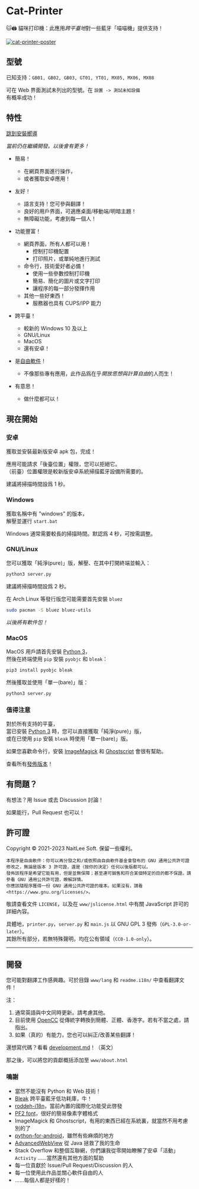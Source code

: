 
# Cat-Printer

🐱🖨 貓咪打印機：此應用*跨平臺地*對一些藍牙「喵喵機」提供支持！

[![cat-printer-poster](https://repository-images.githubusercontent.com/403563361/93e32942-856c-4552-a8b0-b03c0976a3a7)](https://repository-images.githubusercontent.com/403563361/93e32942-856c-4552-a8b0-b03c0976a3a7)

## 型號

已知支持：`GB01, GB02, GB03, GT01, YT01, MX05, MX06, MX08`

可在 Web 界面測試未列出的型號。在 `設置 -> 測試未知設備`  
有概率成功！

## 特性

[跳到安裝嚮導](#現在開始)

*當前仍在繼續開發。以後會有更多！*

- 簡易！
  - 在網頁界面進行操作，
  - 或者獲取安卓應用！

- 友好！
  - 語言支持！您可參與翻譯！
  - 良好的用戶界面，可適應桌面/移動端/明暗主題！
  - 無障礙功能，考慮到每一個人！

- 功能豐富！
  - 網頁界面，所有人都可以用！
    - 控制打印機配置
    - 打印照片，或單純地進行測試
  - 命令行，技術愛好者必備！
    - 使用一些參數控制打印機
    - 簡易、簡化的圖片或文字打印
    - 讓程序的每一部分發揮作用
  - 其他一些好東西！
    - 服務器也具有 CUPS/IPP 能力

- 跨平臺！
  - 較新的 Windows 10 及以上
  - GNU/Linux
  - MacOS
  - 還有安卓！

- 是[自由軟件](https://www.gnu.org/philosophy/free-sw.html)！
  - 不像那些專有應用，此作品爲在乎*開放思想與計算自由*的人而生！

- 有意思！
  - 做什麼都可以！

## 現在開始

### 安卓

獲取並安裝最新版安卓 apk 包，完成！

應用可能請求「後臺位置」權限，您可以拒絕它。  
（前臺）位置權限是較新版安卓系統掃描藍牙設備所需要的。

建議將掃描時間設爲 1 秒。

### Windows

獲取名稱中有 "windows" 的版本，  
解壓並運行 `start.bat`

Windows 通常需要較長的掃描時間。默認爲 4 秒，可按需調整。

### GNU/Linux

您可以獲取「純淨(pure)」版，解壓、在其中打開終端並輸入：  
```bash
python3 server.py
```

建議將掃描時間設爲 2 秒。

在 Arch Linux 等發行版您可能需要首先安裝 `bluez`  
```bash
sudo pacman -S bluez bluez-utils
```

*以後將有軟件包！*

### MacOS

MacOS 用戶請首先安裝 [Python 3](https://www.python.org/)，  
然後在終端使用 `pip` 安裝 `pyobjc` 和 `bleak`：
```bash
pip3 install pyobjc bleak
```

然後獲取並使用「單一(bare)」版：  
```bash
python3 server.py
```

### 值得注意

對於所有支持的平臺，  
當已安裝 [Python 3](https://www.python.org/) 時，您可以直接獲取「純淨(pure)」版，  
或在已使用 `pip` 安裝 `bleak` 時使用「單一(bare)」版。

如果您喜歡命令行，安裝 [ImageMagick](https://imagemagick.org/) 和 [Ghostscript](https://ghostscript.com/) 會很有幫助。

查看所有[發佈版本](https://github.com/NaitLee/Cat-Printer/releases)！

## 有問題？

有想法？用 Issue 或去 Discussion 討論！

如果能行，Pull Request 也可以！

## 許可證

Copyright © 2021-2023 NaitLee Soft. 保留一些權利。

```
本程序是自由軟件：你可以再分發之和/或依照由自由軟件基金會發布的 GNU 通用公共許可證修改之，無論是版本 3 許可證，還是（按你的決定）任何以後版都可以。
發佈該程序是希望它能有用，但是並無保障；甚至連可銷售和符合某個特定的目的都不保證。請參看 GNU 通用公共許可證，瞭解詳情。
你應該隨程序獲得一份 GNU 通用公共許可證的複本。如果沒有，請看 <https://www.gnu.org/licenses/>。 
```

敬請查看文件 `LICENSE`，以及在 `www/jslicense.html` 中有關 JavaScript 許可的詳細內容。

具體地，`printer.py`，`server.py` 和 `main.js` 以 GNU GPL 3 發佈（`GPL-3.0-or-later`）。  
其餘所有部分，若無特殊聲明，均在公有領域（`CC0-1.0-only`）。

--------

## 開發

您可能對翻譯工作感興趣。可於目錄 `www/lang` 和 `readme.i18n/` 中查看翻譯文件！

注：
1. 通常英語與中文同時更新。請考慮其他。
2. 目前使用 [OpenCC](https://github.com/BYVoid/OpenCC) 從傳統字轉換到簡體、正體、香港字。若有不當之處，請指出。  
3. 如果（真的）有能力，您也可以糾正/改善某些翻譯！

還想寫代碼？看看 [development.md](development.md)！（英文）

那之後，可以將您的貢獻概括添加至 `www/about.html`

### 鳴謝

- 當然不能沒有 Python 和 Web 技術！
- [Bleak](https://bleak.readthedocs.io/en/latest/) 跨平臺藍牙低功耗庫，牛！
- [roddeh-i18n](https://github.com/roddeh/i18njs)，當前內置的國際化功能受此啓發
- [PF2 font](http://grub.gibibit.com/New_font_format)，很好的簡易像素字體格式
- ImageMagick 和 Ghostscript，有用的東西已經在系統裏，就當然不用考慮別的了
- [python-for-android](https://python-for-android.readthedocs.io/en/latest/)，雖然有些麻煩的地方
- [AdvancedWebView](https://github.com/delight-im/Android-AdvancedWebView) 從 Java 拯救了我的生命
- Stack Overflow 和整個互聯網，你們讓我從零開始瞭解了安卓「活動」 `Activity`
  ……當然還有其他方面的幫助
- 每一位貢獻於 Issue/Pull Request/Discussion 的人
- 每一位使用此作品並關心軟件自由的人
- ……每個人都是好樣的！
